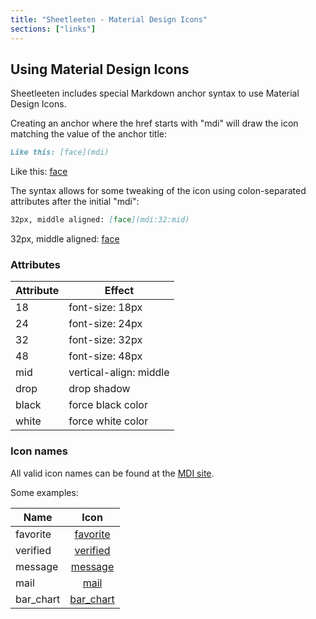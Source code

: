 ```yaml
---
title: "Sheetleeten - Material Design Icons"
sections: ["links"]
---
```


## Using Material Design Icons

Sheetleeten includes special Markdown anchor syntax to use Material Design Icons.

Creating an anchor where the href starts with "mdi" will draw the icon matching the value of the anchor title:

```markdown
Like this: [face](mdi)
```

Like this: [face](mdi)

The syntax allows for some tweaking of the icon using colon-separated attributes after the initial "mdi":

```markdown
32px, middle aligned: [face](mdi:32:mid)
```

32px, middle aligned: [face](mdi:32:mid)

### Attributes

| Attribute | Effect |
| :--- | --- |
| 18 | font-size: 18px |
| 24 | font-size: 24px |
| 32 | font-size: 32px |
| 48 | font-size: 48px |
| mid | vertical-align: middle |
| drop | drop shadow |
| black | force black color |
| white | force white color |

### Icon names

All valid icon names can be found at the [MDI site](https://material.io/resources/icons).

Some examples:

| Name | Icon |
| --- | :---: |
| favorite | [favorite](mdi:24) |
| verified | [verified](mdi:24) |
| message | [message](mdi:24) |
| mail | [mail](mdi:24) |
| bar_chart | [bar_chart](mdi:24) |
